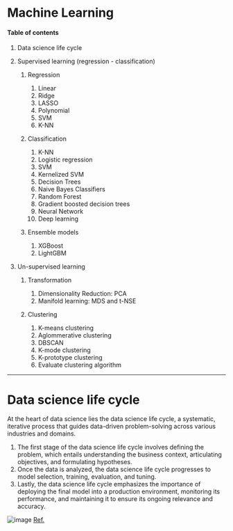 <h1>Machine Learning</h1>

<a id='up'></a>

<h4> Table of contents </h4>

 
 
1. Data science life cycle
2. Supervised learning (regression - classification)
    1. Regression 
          1. Linear
          2. Ridge
          3. LASSO
          4. Polynomial
          5. SVM
          6. K-NN

    2. Classification
        1. K-NN
        2. Logistic regression
        3. SVM
        4. Kernelized SVM
        5. Decision Trees
        6. Naive Bayes Classifiers
        7. Random Forest
        8. Gradient boosted decision trees
        9. Neural Network
        10. Deep learning
    3. Ensemble models
        1. XGBoost
        2. LightGBM


5. Un-supervised learning

     1. Transformation
        1. Dimensionality Reduction: PCA
        2. Manifold learning: MDS and t-NSE

     2. Clustering
        1. K-means clustering
        2. Aglommerative clustering 
        3. DBSCAN
        4. K-mode clustering
        5. K-prototype clustering
        6. Evaluate clustering algorithm

---

# Data science life cycle

At the heart of data science lies the data science life cycle, a systematic, iterative process that guides data-driven problem-solving across various industries and domains.

1. The first stage of the data science life cycle involves defining the problem, which entails understanding the business context, articulating objectives, and formulating hypotheses.
2. Once the data is analyzed, the data science life cycle progresses to model selection, training, evaluation, and tuning.
3. Lastly, the data science life cycle emphasizes the importance of deploying the final model into a production environment, monitoring its performance, and maintaining it to ensure its ongoing relevance and accuracy.

![image](https://github.com/Sean-Toroghi/Machine-learning/assets/50586266/e466f95a-5276-43b6-9a0c-73a3b62fb118)
[Ref.](https://learning.oreilly.com/library/view/machine-learning-with/9781800564749)


